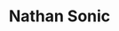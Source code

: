 ---
title: Nathan Sonic
# your social media username
twitter: 
instagram: 
github:
# your website including http:// or https://
www:

# Do NOT edit beyond here
layout: artist
---